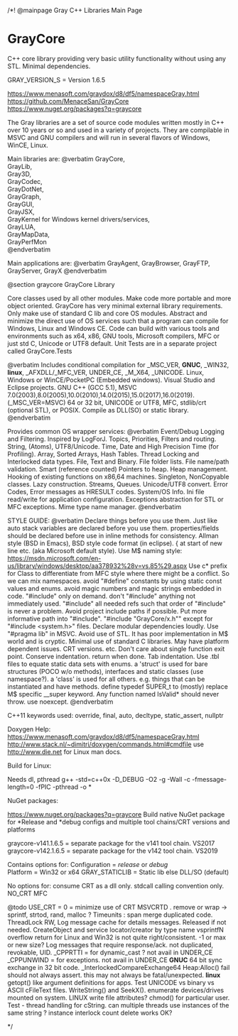 /*! @mainpage Gray C++ Libraries Main Page
# GrayCore
C++ core library providing very basic utility functionality without using any STL. Minimal dependencies.

GRAY_VERSION_S = Version 1.6.5

https://www.menasoft.com/graydox/d8/df5/namespaceGray.html  
https://github.com/MenaceSan/GrayCore  
https://www.nuget.org/packages?q=graycore  

The Gray libraries are a set of source code modules written mostly in C++ over 10 years or so and used in a variety of projects.
They are compilable in MSVC and GNU compilers and will run in several flavors of Windows, WinCE, Linux.

Main libraries are:
@verbatim
GrayCore,  
GrayLib,  
Gray3D,  
GrayCodec,  
GrayDotNet,  
GrayGraph,  
GrayGUI,  
GrayJSX,  
GrayKernel for Windows kernel drivers/services,  
GrayLUA,  
GrayMapData,  
GrayPerfMon  
@endverbatim

Main applications are:
@verbatim
GrayAgent,
GrayBrowser,
GrayFTP,
GrayServer,
GrayX
@endverbatim

@section graycore GrayCore Library

Core classes used by all other modules. Make code more portable and more object oriented.
GrayCore has very minimal external library requirements. Only make use of standard C lib and core OS modules.
Abstract and minimize the direct use of OS services such that a program can compile for Windows, Linux and Windows CE. 
Code can build with various tools and environments such as x64, x86, GNU tools, Microsoft compilers, MFC or just std C, Unicode or UTF8 default.
Unit Tests are in a separate project called GrayCore.Tests 

@verbatim
Includes conditional compilation for _MSC_VER, __GNUC__, _WIN32, __linux__, _AFXDLL/_MFC_VER, UNDER_CE, _M_X64, _UNICODE.
Linux, Windows or WinCE/PocketPC (Embedded windows).
Visual Studio and Eclipse projects.
GNU C++ (GCC 5.1), MSVC 7.0(2003),8.0(2005),10.0(2010),14.0(2015),15.0(2017),16.0(2019). (_MSC_VER=MSVC)
64 or 32 bit, UNICODE or UTF8, MFC, stdlib/crt (optional STL), or POSIX.
Compile as DLL(SO) or static library.
@endverbatim

Provides common OS wrapper services:
@verbatim
Event/Debug Logging and Filtering. Inspired by LogForJ. Topics, Priorities, Filters and routing.
String, (Atoms), UTF8/Unicode.
Time, Date and High Precision Time (for Profiling).
Array, Sorted Arrays, Hash Tables.
Thread Locking and Interlocked data types.
File, Text and Binary.
File folder lists. File name/path validation.
Smart (reference counted) Pointers to heap.
Heap management.
Hooking of existing functions on x86,64 machines.
Singleton, NonCopyable classes. Lazy construction.
Streams, Queues.
Unicode/UTF8 convert.
Error Codes, Error messages as HRESULT codes.
System/OS Info.
Ini file read/write for application configuration.
Exceptions abstraction for STL or MFC exceptions.
Mime type name manager.
@endverbatim

STYLE GUIDE:
@verbatim
Declare things before you use them. Just like auto stack variables are declared before you use them. properties/fields should be declared before use in inline methods for consistency.
Allman style (BSD in Emacs), BSD style code format (in eclipse). { at start of new line etc. (aka Microsoft default style).
Use M$ naming style: https://msdn.microsoft.com/en-us/library/windows/desktop/aa378932%28v=vs.85%29.aspx
Use c* prefix for Class to differentiate from MFC style where there might be a conflict. So we can mix namespaces.
avoid "#define" constants by using static const values and enums.
avoid magic numbers and magic strings embedded in code.
"#include" only on demand. don't "#include" anything not immediately used.
"#include" all needed refs such that order of "#include" is never a problem.
Avoid project include paths if possible. Put more informative path into "#include". "#include "GrayCore/x.h"" except for "#include <system.h>" files.
Declare modular dependencies loudly. Use "#pragma lib" in MSVC.
Avoid use of STL. It has poor implementation in M$ world and is cryptic.
Minimal use of standard C libraries. May have platform dependent issues. CRT versions. etc.
Don't care about single function exit point. Conserve indentation. return when done.
Tab indentation.
Use .tbl files to equate static data sets with enums.
a 'struct' is used for bare structures (POCO w/o methods), interfaces and static classes (use namespace?). a 'class' is used for all others. e.g. things that can be instantiated and have methods.
define typedef SUPER_t to (mostly) replace M$ specific __super keyword.
Any function named IsValid* should never throw. use noexcept.
@endverbatim

C++11 keywords used: override, final, auto, decltype, static_assert, nullptr

Doxygen Help:
https://www.menasoft.com/graydox/d8/df5/namespaceGray.html
http://www.stack.nl/~dimitri/doxygen/commands.html#cmdfile
use http://www.die.net for Linux man docs.

Build for Linux:

Needs dl, pthread
g++ -std=c++0x -D_DEBUG -O2 -g -Wall -c -fmessage-length=0 -fPIC -pthread -o *

NuGet packages:

https://www.nuget.org/packages?q=graycore
Build native NuGet package for *Release  and *debug configs and multiple tool chains/CRT versions and platforms

graycore-v141.1.6.5 = separate package for the v141 tool chain. VS2017
graycore-v142.1.6.5 = separate package for the v142 tool chain. VS2019

Contains options for:
Configuration = *release* or *debug*  
Platform = Win32 or x64
GRAY_STATICLIB = Static lib else DLL/SO  (default)   

No options for:
consume CRT as a dll only. 
stdcall calling convention only. 
NO_CRT
MFC

@todo
USE_CRT = 0 = minimize use of CRT MSVCRTD . remove or wrap -> sprintf, strtod, rand, malloc ?
Timeunits : span merge duplicated code.
ThreadLock RW,
Log message cache for details messages. Released if not needed.
CreateObject and service locator/creator by type name
vsprintfN overflow return for Linux and Win32 is not quite right/consistent. -1 or max or new size?
Log messages that require response/ack. not duplicated, revokable, UID.
_CPPRTTI = for dynamic_cast ? not avail in UNDER_CE
_CPPUNWIND = for exceptions. not avail in UNDER_CE
__GNUC__ 64 bit sync exchange in 32 bit code. _InterlockedCompareExchange64
Heap:Alloc() fail should not always assert. this may not always be fatal/unexpected.
__linux__ getopt() like argument definitions for apps.
Test UNICODE vs binary vs ASCII cFileText files. WriteString() and SeekX().
enumerate devices/drives mounted on system.
LINUX write file attributes? chmod() for particular user.
Test - thread handling for cString. can multiple threads use instances of the same string ? instance interlock count delete works OK?

*/

